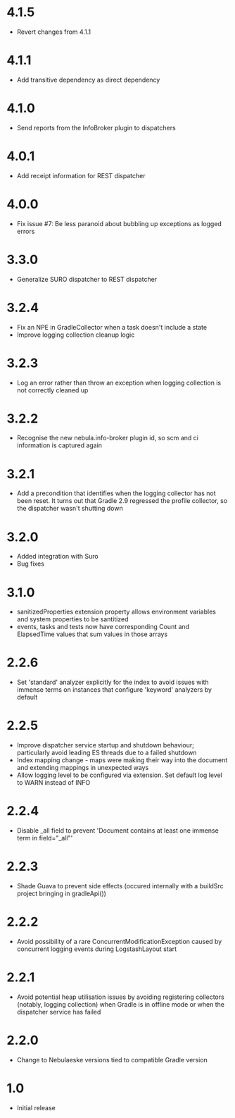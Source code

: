 # 4.1.5

- Revert changes from 4.1.1

# 4.1.1

- Add transitive dependency as direct dependency

# 4.1.0

- Send reports from the InfoBroker plugin to dispatchers

# 4.0.1

- Add receipt information for REST dispatcher

# 4.0.0

- Fix issue #7: Be less paranoid about bubbling up exceptions as logged errors

# 3.3.0

- Generalize SURO dispatcher to REST dispatcher

# 3.2.4

- Fix an NPE in GradleCollector when a task doesn't include a state
- Improve logging collection cleanup logic

# 3.2.3

- Log an error rather than throw an exception when logging collection is not correctly cleaned up

# 3.2.2

- Recognise the new nebula.info-broker plugin id, so scm and ci information is captured again

# 3.2.1

- Add a precondition that identifies when the logging collector has not been reset. It turns out that Gradle 2.9 regressed the profile collector, so the dispatcher wasn't shutting down

# 3.2.0

- Added integration with Suro
- Bug fixes

# 3.1.0

- sanitizedProperties extension property allows environment variables and system properties to be santitized
- events, tasks and tests now have corresponding Count and ElapsedTime values that sum values in those arrays

# 2.2.6

- Set 'standard' analyzer explicitly for the index to avoid issues with immense terms on instances that configure 'keyword' analyzers by default

# 2.2.5

- Improve dispatcher service startup and shutdown behaviour; particularly avoid leading ES threads due to a failed shutdown
- Index mapping change - maps were making their way into the document and extending mappings in unexpected ways
- Allow logging level to be configured via extension. Set default log level to WARN instead of INFO

# 2.2.4

- Disable _all field to prevent 'Document contains at least one immense term in field="_all"'

# 2.2.3

- Shade Guava to prevent side effects (occured internally with a buildSrc project bringing in gradleApi())

# 2.2.2

- Avoid possibility of a rare ConcurrentModificationException caused by concurrent logging events during LogstashLayout start

# 2.2.1

- Avoid potential heap utilisation issues by avoiding registering collectors (notably, logging collection) when Gradle is in offline mode or when the dispatcher service has failed

# 2.2.0

- Change to Nebulaeske versions tied to compatible Gradle version

# 1.0

- Initial release
